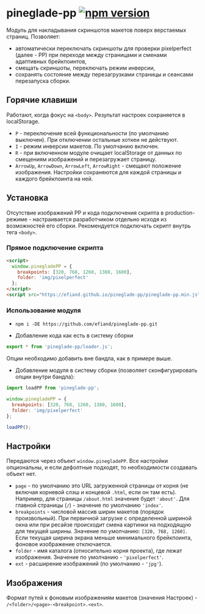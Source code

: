 # pineglade-pp [![npm version](https://img.shields.io/npm/v/pineglade-pp.svg)](https://www.npmjs.com/package/pineglade-pp)

Модуль для накладывания скриншотов макетов поверх верстаемых страниц.
Позволяет:
* автоматически переключать скриншоты для проверки pixelperfect (далее - PP) при переходе между страницами и сменами адаптивных брейкпоинтов,
* смещать скриншоты, переключать режим инверсии,
* сохранять состояние между перезагрузками страницы и сеансами перезапуска сборки.

## Горячие клавиши

Работают, когда фокус на `<body>`. Результат настроек сохраняется в localStorage.

* `P` - переключение всей функциональности (по умолчанию выключен). При отключении остальные хоткеи не действуют.
* `I` - режим инверсии макетов. По умолчанию включен.
* `R` - при включенном модуле очищает localStorage от данных по смещениям изображений и перезагружает страницу.
* `ArrowUp`, `ArrowDown`, `ArrowLeft`, `ArrowRight` - смещают положение изображения. Настройки сохраняются для каждой страницы и каждого брейкпоинта на ней.

## Установка

Отсутствие изображений PP и кода подключения скрипта в production-режиме - настраивается разработчиком отдельно исходя из возможностей его сборки.
Рекомендуется подключать скрипт внутрь тега `<body>`.

### Прямое подключение скрипта

```html
<script>
  window.pinegladePP = {
    breakpoints: [320, 768, 1260, 1380, 1600],
    folder: 'img/pixelperfect'
  };
</script>
<script src="https://efiand.github.io/pineglade-pp/pineglade-pp.min.js"></script>
```

### Использование модуля

* `npm i -DE https://github.com/efiand/pineglade-pp.git`

* Добавление кода как есть в систему сборки

```js
export * from 'pineglade-pp/loader.js';
```
Опции необходимо добавить вне бандла, как в примере выше.

* Добавление модуля в систему сборки (позволяет сконфигурировать опции внутри бандла):

```js
import loadPP from 'pineglade-pp';

window.pinegladePP = {
  breakpoints: [320, 768, 1260, 1380, 1600],
  folder: 'img/pixelperfect'
};

loadPP();
```

## Настройки

Передаются через объект `window.pinegladePP`. Все настройки опциональны, и если дефолтные подходят, то необходимости создавать объект нет.

* `page` - по умолчанию это URL загруженной страницы от корня (не включая корневой слэш и концевой `.html`, если он там есть). Например, для страницы `/about.html` значение будет `'about'`. Для главной страницы (`/`) - значение по умолчанию `'index'`.
* `breakpoints` - числовой массив ширин макетов (порядок произвольный). При первичной загрузке с определенной шириной окна или при ресайзе происходит смена картинки на подходящую для текущей ширины. Значение по умолчанию: `[320, 768, 1260]`. Если текущая ширина экрана меньше минимального брейкпоинта, фоновое изображение отключается.
* `folder` - имя каталога (относительно корня проекта), где лежат изображения. Значение по умолчанию - `'pixelperfect'`.
* `ext` - расширение изображений (по умолчанию - `'jpg'`).


## Изображения

Формат путей к фоновым изображениям макетов (значения Настроек) - `/<folder>/<page>-<breakpoint>.<ext>`.
